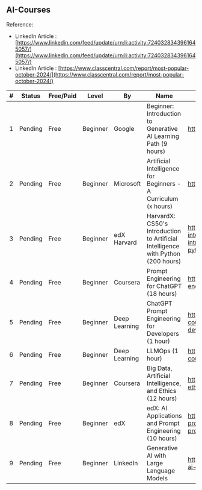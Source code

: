 ## AI-Courses

Reference:
* LinkedIn Article : [https://www.linkedin.com/feed/update/urn:li:activity:7240328343961645057/](https://www.linkedin.com/feed/update/urn:li:activity:7240328343961645057/)
* LinkedIn Article : [https://www.classcentral.com/report/most-popular-october-2024/](https://www.classcentral.com/report/most-popular-october-2024/)

| # | Status | Free/Paid | Level | By | Name | URL | DueDate | Remarks |
| -- | -- | -- | -- | -- | -- | -- | -- | -- |
| 1 | Pending  | Free | Beginner | Google | Beginner: Introduction to Generative AI Learning Path (9 hours) | https://www.cloudskillsboost.google/paths/118 | Nov-2024 | 5 Activities |
| 2 | Pending  | Free | Beginner | Microsoft | Artificial Intelligence for Beginners - A Curriculum  (x hours) | https://microsoft.github.io/AI-For-Beginners | Nov-2024 | 24 lessons |
| 3 | Pending  | Free | Beginner | edX Harvard | HarvardX: CS50's Introduction to Artificial Intelligence with Python  (200 hours) | https://www.edx.org/learn/artificial-intelligence/harvard-university-cs50-s-introduction-to-artificial-intelligence-with-python | Nov-2024 | 12 lessons |
| 4 | Pending  | Free | Beginner | Coursera | Prompt Engineering for ChatGPT  (18 hours) | https://www.coursera.org/learn/prompt-engineering | Nov-2024 | 6 Modules |
| 5 | Pending  | Free | Beginner | Deep Learning | ChatGPT Prompt Engineering for Developers  (1 hour) | https://www.deeplearning.ai/short-courses/chatgpt-prompt-engineering-for-developers/ | Oct-2024 | 1 lesson |
| 6 | Pending  | Free | Beginner | Deep Learning | LLMOps  (1 hour) | https://www.deeplearning.ai/short-courses/llmops/ | Oct-2024 | 1 lesson |
| 7 | Pending  | Free | Beginner | Coursera | Big Data, Artificial Intelligence, and Ethics  (12 hours) | https://www.coursera.org/learn/big-data-ai-ethics | Nov-2024 | 4 Modules |
| 8 | Pending  | Free | Beginner | edX | edX: AI Applications and Prompt Engineering  (10 hours) | https://www.edx.org/learn/computer-programming/edx-ai-applications-and-prompt-engineering | Nov-2024 | 2 lessons |
| 9 | Pending | Free | Beginner | LinkedIn | Generative AI with Large Language Models | https://www.linkedin.com/learning/generative-ai-introduction-to-large-language-models | Nov-2024 | 4 Modules | 